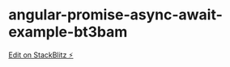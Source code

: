 # angular-promise-async-await-example-bt3bam

[Edit on StackBlitz ⚡️](https://stackblitz.com/edit/angular-promise-async-await-example-bt3bam)